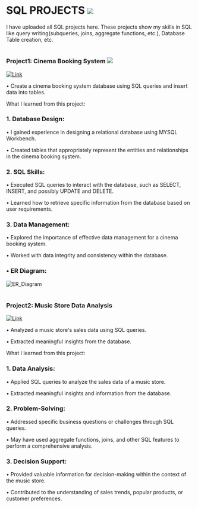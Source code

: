 # SQL PROJECTS [![](https://img.shields.io/badge/-%230077B5.svg?logo=MySQL&logoColor=white)]()  
I have uploaded all SQL projects here. These projects show my skills in SQL like query writing(subqueries, joins, aggregate functions, etc.), Database Table creation, etc.

#

### Project1: Cinema Booking System  [![](https://img.shields.io/badge/-%230077B5.svg?logo=themoviedatabase&logoColor=white)]()  
[![Link](https://img.shields.io/badge/Link-%230077B5.svg?logo=firefoxbrowser&logoColor=white)](https://github.com/Surendraprajapat18/SQL_Project/tree/main/Cinema_booking_system)

• Create a cinema booking system database using SQL queries and insert data into tables. 

What I learned from this project: 

### 1. Database Design:
• I gained experience in designing a relational database using MYSQL Workbench.

• Created tables that appropriately represent the entities and relationships in the cinema booking system.

### 2. SQL Skills:
• Executed SQL queries to interact with the database, such as SELECT, INSERT, and possibly UPDATE and DELETE.

• Learned how to retrieve specific information from the database based on user requirements.

### 3. Data Management:
• Explored the importance of effective data management for a cinema booking system.

• Worked with data integrity and consistency within the database.

### • ER Diagram: 

![ER_Diagram](https://github.com/Surendraprajapat18/SQL_Project/assets/97840357/45dc1597-f354-493d-bd34-d58516a2a8a2)

#

### Project2: Music Store Data Analysis
[![Link](https://img.shields.io/badge/Link-%230077B5.svg?logo=firefoxbrowser&logoColor=white)](https://github.com/Surendraprajapat18/SQL_Project/tree/main/Musis_Store_Analysis_SQL_Project)

• Analyzed a music store's sales data using SQL queries.

• Extracted meaningful insights from the database.

What I learned from this project: 

### 1. Data Analysis:
• Applied SQL queries to analyze the sales data of a music store.

• Extracted meaningful insights and information from the database.

### 2. Problem-Solving:
• Addressed specific business questions or challenges through SQL queries.

• May have used aggregate functions, joins, and other SQL features to perform a comprehensive analysis.

### 3. Decision Support:
• Provided valuable information for decision-making within the context of the music store.

• Contributed to the understanding of sales trends, popular products, or customer preferences.




